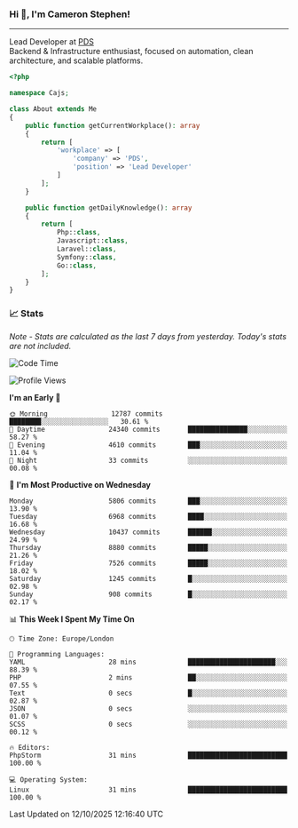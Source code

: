 ### Hi 👋, I'm Cameron Stephen!

---

Lead Developer at [PDS](https://prindatasolutions.co.uk)  
Backend & Infrastructure enthusiast, focused on automation, clean architecture, and scalable platforms.


```php
<?php

namespace Cajs;

class About extends Me
{
    public function getCurrentWorkplace(): array
    {
        return [
            'workplace' => [
                'company' => 'PDS',
                'position' => 'Lead Developer'
            ]
        ];
    }

    public function getDailyKnowledge(): array
    {
        return [
            Php::class,
            Javascript::class,
            Laravel::class,
            Symfony::class,
            Go::class,
        ];
    }
}
```

### 📈 Stats
<p><em>Note - Stats are calculated as the last 7 days from yesterday. Today's stats are not included.</em></p>


<!--START_SECTION:waka-->
![Code Time](http://img.shields.io/badge/Code%20Time-4%2C736%20hrs%2041%20mins-blue)

![Profile Views](http://img.shields.io/badge/Profile%20Views-0-blue)

**I'm an Early 🐤** 

```text
🌞 Morning                12787 commits       ████████░░░░░░░░░░░░░░░░░   30.61 % 
🌆 Daytime                24340 commits       ███████████████░░░░░░░░░░   58.27 % 
🌃 Evening                4610 commits        ███░░░░░░░░░░░░░░░░░░░░░░   11.04 % 
🌙 Night                  33 commits          ░░░░░░░░░░░░░░░░░░░░░░░░░   00.08 % 
```
📅 **I'm Most Productive on Wednesday** 

```text
Monday                   5806 commits        ███░░░░░░░░░░░░░░░░░░░░░░   13.90 % 
Tuesday                  6968 commits        ████░░░░░░░░░░░░░░░░░░░░░   16.68 % 
Wednesday                10437 commits       ██████░░░░░░░░░░░░░░░░░░░   24.99 % 
Thursday                 8880 commits        █████░░░░░░░░░░░░░░░░░░░░   21.26 % 
Friday                   7526 commits        █████░░░░░░░░░░░░░░░░░░░░   18.02 % 
Saturday                 1245 commits        █░░░░░░░░░░░░░░░░░░░░░░░░   02.98 % 
Sunday                   908 commits         █░░░░░░░░░░░░░░░░░░░░░░░░   02.17 % 
```


📊 **This Week I Spent My Time On** 

```text
🕑︎ Time Zone: Europe/London

💬 Programming Languages: 
YAML                     28 mins             ██████████████████████░░░   88.39 % 
PHP                      2 mins              ██░░░░░░░░░░░░░░░░░░░░░░░   07.55 % 
Text                     0 secs              █░░░░░░░░░░░░░░░░░░░░░░░░   02.87 % 
JSON                     0 secs              ░░░░░░░░░░░░░░░░░░░░░░░░░   01.07 % 
SCSS                     0 secs              ░░░░░░░░░░░░░░░░░░░░░░░░░   00.12 % 

🔥 Editors: 
PhpStorm                 31 mins             █████████████████████████   100.00 % 

💻 Operating System: 
Linux                    31 mins             █████████████████████████   100.00 % 
```


 Last Updated on 12/10/2025 12:16:40 UTC
<!--END_SECTION:waka-->

